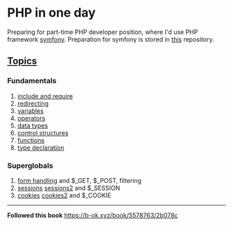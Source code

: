 # PHP in one day

Preparing for part-time PHP developer position, where I'd
use PHP framework [symfony](https://symfony.com/). Preparation for
symfony is stored in [this](https://www.example.com) repository.

## [Topics](index.php)
### Fundamentals
1. [include and require](fundamentals/include_require.php)
2. [redirecting](fundamentals/redirect.php)
3. [variables](fundamentals/variables.php)
4. [operators](fundamentals/operators.php)
5. [data types](fundamentals/data_types.php)
6. [control structures](fundamentals/control_structures.php)
7. [functions](fundamentals/functions.php)
8. [type declaration](fundamentals/type_declaration.php)
### Superglobals
1. [form handling](super_globals/form_handling.php) and $_GET, $_POST, filtering 
2. [sessions](super_globals/session.php) [sessions2](super_globals/session2.php) and $_SESSION 
3. [cookies](super_globals/cookie.php) [cookies2](super_globals/cookie2.php) and $_COOKIE

---
**Followed this book**
https://b-ok.xyz/book/5578763/2b078c
